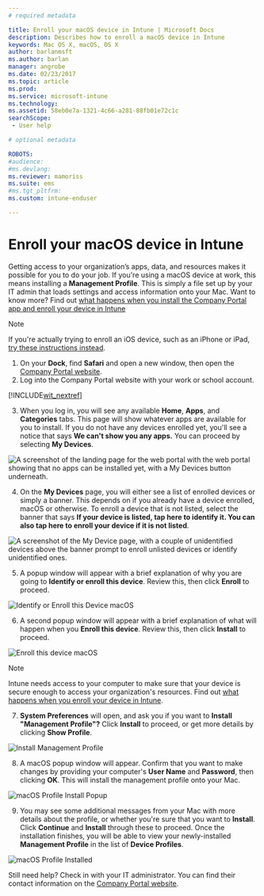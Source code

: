 ```yaml
---
# required metadata

title: Enroll your macOS device in Intune | Microsoft Docs
description: Describes how to enroll a macOS device in Intune
keywords: Mac OS X, macOS, OS X
author: barlanmsft
ms.author: barlan
manager: angrobe
ms.date: 02/23/2017
ms.topic: article
ms.prod:
ms.service: microsoft-intune
ms.technology:
ms.assetid: 58eb0e7a-1321-4c66-a281-88fb01e72c1csearchScope: - User help

# optional metadata

ROBOTS:  
#audience:
#ms.devlang:
ms.reviewer: mamoriss
ms.suite: ems
#ms.tgt_pltfrm:
ms.custom: intune-enduser

---
```


# Enroll your macOS device in Intune

Getting access to your organization’s apps, data, and resources makes it possible for you to do your job. If you're using a macOS device at work, this means installing a __Management Profile__. This is simply a file set up by your IT admin that loads settings and access information onto your Mac. Want to know more? Find out [what happens when you install the Company Portal app and enroll your device in Intune](what-happens-if-you-install-the-company-portal-app-and-enroll-your-device-in-intune-ios.md)

  > [!NOTE]
  > If you're actually trying to enroll an iOS device, such as an iPhone or iPad, [try these instructions instead](enroll-your-device-in-intune-ios.md).

1. On your __Dock__, find __Safari__ and open a new window, then open the [Company Portal website](http://portal.manage.microsoft.com).
2. Log into the Company Portal website with your work or school account.

  [!INCLUDE[wit_nextref](../includes/end-user-password-guidance.md)]

3. When you log in, you will see any available __Home__, __Apps__, and __Categories__ tabs. This page will show whatever apps are available for you to install. If you do not have any devices enrolled yet, you'll see a notice that says **We can't show you any apps.** You can proceed by selecting __My Devices__.

 ![A screenshot of the landing page for the web portal with the web portal showing that no apps can be installed yet, with a My Devices button underneath.](./media/macOS_enroll_001_landing_page.png)

4. On the __My Devices__ page, you will either see a list of enrolled devices or simply a banner. This depends on if you already have a device enrolled, macOS or otherwise. To enroll a device that is not listed, select the banner that says __If your device is listed, tap here to identify it. You can also tap here to enroll your device if it is not listed__.

  ![A screenshot of the My Device page, with a couple of unidentified devices above the banner prompt to enroll unlisted devices or identify unidentified ones.](./media/macOS_enroll_002_tap_here_banner.png)

5. A popup window will appear with a brief explanation of why you are going to __Identify or enroll this device__. Review this, then click __Enroll__ to proceed.

 ![Identify or Enroll this Device macOS](./media/macOS_enroll_003_IDenroll_popup.png)

6. A second popup window will appear with a brief explanation of what will happen when you __Enroll this device__. Review this, then click __Install__ to proceed.

 ![Enroll this device macOS](./media/macOS_enroll_004_enroll_popup.png)

  > [!NOTE]
  > Intune needs access to your computer to make sure that your device is secure enough to access your organization's resources. Find out [what happens when you enroll your device in Intune](what-happens-if-you-install-the-Company-Portal-app-and-enroll-your-device-in-intune-ios.md).

7. __System Preferences__ will open, and ask you if you want to __Install "Management Profile"?__ Click __Install__ to proceed, or get more details by clicking __Show Profile__.

 ![Install Management Profile](./media/macOS_enroll_005_sysprefs_mgmt_profile.png)

8. A macOS popup window will appear. Confirm that you want to make changes by providing your computer's __User Name__ and __Password__, then clicking __OK__. This will install the management profile onto your Mac.

 ![macOS Profile Install Popup](./media/macOS_enroll_006_sysprefs_admin_login.png)

9. You may see some additional messages from your Mac with more details about the profile, or whether you're sure that you want to __Install__. Click __Continue__ and __Install__ through these to proceed. Once the installation finishes, you will be able to view your newly-installed __Management Profile__ in the list of __Device Profiles__.

 ![macOS Profile Installed](./media/macOS_enroll_007_sysprefs_installed_profile.png)

Still need help? Check in with your IT administrator. You can find their contact information on the [Company Portal website](http://portal.manage.microsoft.com).
